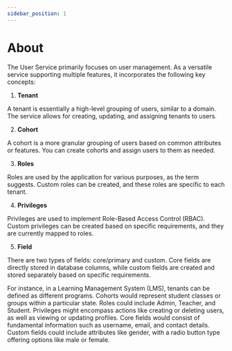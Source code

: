 ```yaml
---
sidebar_position: 1
---
```


# About

The User Service primarily focuses on user management. As a versatile service supporting multiple features, it incorporates the following key concepts:

1. **Tenant**

A tenant is essentially a high-level grouping of users, similar to a domain. The service allows for creating, updating, and assigning tenants to users.

2. **Cohort**

A cohort is a more granular grouping of users based on common attributes or features. You can create cohorts and assign users to them as needed.

3. **Roles**

Roles are used by the application for various purposes, as the term suggests. Custom roles can be created, and these roles are specific to each tenant.

4. **Privileges**

Privileges are used to implement Role-Based Access Control (RBAC). Custom privileges can be created based on specific requirements, and they are currently mapped to roles.

5. **Field**

There are two types of fields: core/primary and custom. Core fields are directly stored in database columns, while custom fields are created and stored separately based on specific requirements.

For instance, in a Learning Management System (LMS), tenants can be defined as different programs. Cohorts would represent student classes or groups within a particular state. Roles could include Admin, Teacher, and Student. Privileges might encompass actions like creating or deleting users, as well as viewing or updating profiles. Core fields would consist of fundamental information such as username, email, and contact details. Custom fields could include attributes like gender, with a radio button type offering options like male or female.
